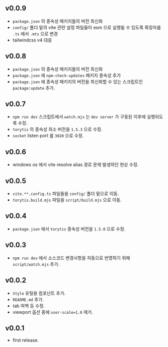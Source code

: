 ## v0.0.9

- `package.json` 의 종속성 패키지들의 버전 최신화
- `config/` 폴더 밑의 vite 관련 설정 파일들이 esm 으로 실행될 수 있도록 확장자를 `.ts` 에서 `.mts` 으로 변경
- tailwindcss v4 대응

## v0.0.8

- `package.json` 의 종속성 패키지들의 버전 최신화
- `package.json` 에 `npm-check-updates` 패키지 종속성 추가
- `package.json` 에 종속성 패키지의 버전을 최신화할 수 있는 스크립트인 `package:update` 추가.

## v0.0.7

- `npm run dev` 스크립트에서 `watch.mjs` 는 `dev server` 가 구동된 이후에 실행되도록 수정.
- `torytis` 의 종속성 최소 버전을 `1.5.3` 으로 수정.
- `socket` listen port 를 `3020` 으로 수정.

## v0.0.6

- windows os 에서 vite resolve alias 경로 문제 발생하던 현상 수정.

## v0.0.5

- `vite.**.config.ts` 파일들을 `config/` 폴더 밑으로 이동.
- `torytis.build.mjs` 파일을 `script/build.mjs` 으로 이동.

## v0.0.4

- `package.json` 에서 `torytis` 종속성 버전을 `1.5.0` 으로 수정.

## v0.0.3

- `npm run dev` 에서 소스코드 변경사항을 자동으로 반영하기 위해 `script/watch.mjs` 추가.

## v0.0.2

- `Style` 유틸용 컴포넌트 추가.
- `README.md` 추가.
- tab 여백 등 수정.
- viewport 옵션 중에 `user-scale=1.0` 제거.

## v0.0.1

- first release.

